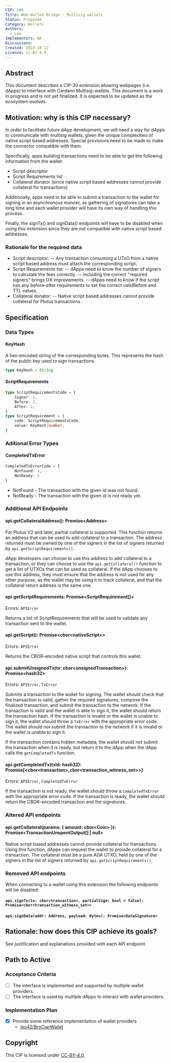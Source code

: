 ```yaml
---
CIP: 106
Title: Web-Wallet Bridge - Mutlisig wallets
Status: Proposed
Category: Wallets
Authors: 
  - Leo
Implementors: NA
Discussions:
Created: 2023-10-12
License: CC-BY-4.0
---
```


## Abstract

This document describes a CIP-30 extension allowing webpages (i.e. dApps) to interface with Cardano Multisig-wallets. This document is a work in progress and is not yet finalized. It is expected to be updated as the ecosystem evolves. 

## Motivation: why is this CIP necessary?

In order to facilitate future dApp development, we will need a way for dApps to communicate with multisig wallets, given the unique complexities of native script based addresses. Special provisions need to be made to make the connector compatible with them.  

Specifically, apps building transactions need to be able to get the following information from the wallet:
- Script descriptor 
- Script Requirements list 
- Collateral donator (since native script based addresses cannot provide collateral for transactions)

Additionally, apps need to be able to submit a transaction to the wallet for signing in an asynchronous manner, as gathering of signatures can take a long time and each wallet provider will have its own way of handling this process. 

Finally, the signTx() and signData() endpoints will have to be disabled when using this extension since they are not compatible with native script based addresses.

### Rationale for the required data

- Script descriptor:
	-- Any transaction consuming a UTxO from a native script based address must attach the corresponding script. 
- Script Requirements list:
	-- dApps need to know the number of signers to calculate the fees correctly.
	-- Including the correct "required signers" brings UX improvements.
	-- dApps need to know if the script has any before-after requirements to set the correct validBefore and TTL values.
- Collateral donator:
    -- Native script based addresses cannot provide collateral for Plutus transactions 

## Specification

### Data Types

#### KeyHash

A hex-encoded string of the corresponding bytes. This represents the hash of the public key used to sign transactions.

```ts
type KeyHash = String
```

#### ScriptRequirements

```ts
type ScriptRequirementsCode = {
    Signer: 1,
    Before: 2,
    After: 3,
}
type ScriptRequirement = {
    code: ScriptRequirementsCode,
    value: KeyHash|number,
}
```

### Aditional Error Types

#### CompletedTxError

```ts
CompletedTxErrorCode = {
	NotFound: 1,
	NotReady: 2
}
```

* NotFound - The transaction with the given id was not found.
* NotReady - The transaction with the given id is not ready yet. 

### Additional API Endpoints

#### api.getCollateralAddress(): Promise\<Address>

For Plutus V2 and later, partial collateral is supported. This function returns an address that can be used to add collateral to a transaction. The address returned must be owned by one of the signers in the list of signers returned by `api.getScriptRequirements()`. 

dApp developers can choose to use this address to add collateral to a transaction, or they can choose to use the `api.getCollateral()` function to get a list of UTXOs that can be used as collateral. If the dApp chooses to use this address, they must ensure that the address is not used for any other purpose, as the wallet may be using it to track collateral, and that the collateral return address is the same one.

#### api.getScriptRequirements: Promise\<ScriptRequirement[]>

Errors: `APIError`

Returns a list of ScriptRequirements that will be used to validate any transaction sent to the wallet.

#### api.getScript(): Promise\<cbor\<nativeScript>>

Errors: `APIError`

Returns the CBOR-encoded native script that controls this wallet. 

#### api.submitUnsignedTx(tx: cbor\<unsignedTransaction>): Promise\<hash32>

Errors: `APIError`, `TxError`

Submits a transaction to the wallet for signing. The wallet should check that the transaction is valid, gather the required signatures, compose the finalized transaction, and submit the transaction to the network. If the transaction is valid and the wallet is able to sign it, the wallet should return the transaction hash. If the transaction is invalid or the wallet is unable to sign it, the wallet should throw a `TxError` with the appropriate error code. The wallet should not submit the transaction to the network if it is invalid or the wallet is unable to sign it.

If the transaction contains hidden metadata, the wallet should not submit the transaction when it is ready, but return it to the dApp when the dApp calls the `getCompletedTx` function.

#### api.getCompletedTx(txId: hash32): Promise\[<cbor\<transaction>,cbor<transaction_witness_set>>]

Errors: `APIError`, `CompletedTxError`

If the transaction is not ready, the wallet should throw a `CompletedTxError` with the appropriate error code. If the transaction is ready, the wallet should return the CBOR-encoded transaction and the signatures.

### Altered API endpoints 

#### api.getCollateral(params: { amount: cbor\<Coin> }): Promise\<TransactionUnspentOutput[] | null>

Native script based addresses cannot provide collateral for transactions. Using this function, dApps can request the wallet to provide collateral for a transaction. The collateral must be a pure ADA UTXO, held by one of the signers in the list of signers returned by `api.getScriptRequirements()`.

### Removed API endpoints

When connecting to a wallet using this extension the following endpoints will be disabled:

#### `api.signTx(tx: cbor<transaction>, partialSign: bool = false): Promise<cbor<transaction_witness_set>>` 


#### `api.signData(addr: Address, payload: Bytes): Promise<DataSignature>`


## Rationale: how does this CIP achieve its goals?

See justification and explanations provided with each API endpoint.


## Path to Active

### Acceptance Criteria

- [ ] The interface is implemented and supported by multiple wallet providers.
- [ ] The interface is used by multiple dApps to interact with wallet providers. 
	
### Implementation Plan

- [x] Provide some reference implementation of wallet providers
	- [leo42/BroClanWallet](#completed)

## Copyright

This CIP is licensed under [CC-BY-4.0](https://creativecommons.org/licenses/by/4.0/legalcode).

